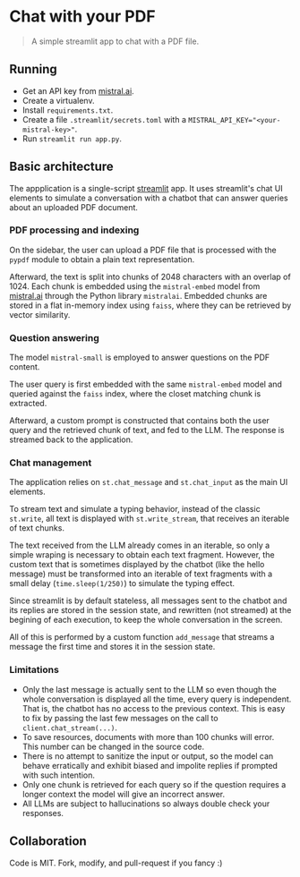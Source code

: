 # Chat with your PDF

> A simple streamlit app to chat with a PDF file.

## Running

- Get an API key from [mistral.ai](https://mistral.ai).
- Create a virtualenv.
- Install `requirements.txt`.
- Create a file `.streamlit/secrets.toml` with a `MISTRAL_API_KEY="<your-mistral-key>"`.
- Run `streamlit run app.py`.

## Basic architecture

The appplication is a single-script [streamlit](https://streamlit.io) app.
It uses streamlit's chat UI elements to simulate a conversation with a chatbot that
can answer queries about an uploaded PDF document.

### PDF processing and indexing

On the sidebar, the user can upload a PDF file that is processed with
the `pypdf` module to obtain a plain text representation.

Afterward, the text is split into chunks of 2048 characters with an overlap of 1024.
Each chunk is embedded using the `mistral-embed` model from [mistral.ai](https://mistral.ai)
through the Python library `mistralai`.
Embedded chunks are stored in a flat in-memory index using `faiss`, where they can be
retrieved by vector similarity.

### Question answering

The model `mistral-small` is employed to answer questions on the PDF content.

The user query is first embedded with the same `mistral-embed` model and queried against
the `faiss` index, where the closet matching chunk is extracted.

Afterward, a custom prompt is constructed that contains both the user query
and the retrieved chunk of text, and fed to the LLM. The response is streamed back
to the application.

### Chat management

The application relies on `st.chat_message` and `st.chat_input` as the main UI elements.

To stream text and simulate a typing behavior, instead of the classic `st.write`,
all text is displayed with `st.write_stream`, that receives an iterable of text chunks.

The text received from the LLM already comes in an iterable, so only a simple wraping
is necessary to obtain each text fragment.
However, the custom text that is sometimes displayed by the chatbot (like the hello message)
must be transformed into an iterable of text fragments with a small delay (`time.sleep(1/250)`)
to simulate the typing effect.

Since streamlit is by default stateless, all messages sent to the chatbot and its replies
are stored in the session state, and rewritten (not streamed) at the begining of each execution,
to keep the whole conversation in the screen.

All of this is performed by a custom function `add_message` that streams a message
the first time and stores it in the session state.

### Limitations

- Only the last message is actually sent to the LLM so even though the whole conversation is
displayed all the time, every query is independent. That is, the chatbot has no access to
the previous context. This is easy to fix by passing the last few messages on the call to `client.chat_stream(...)`.
- To save resources, documents with more than 100 chunks will error. This number can be changed in the source code.
- There is no attempt to sanitize the input or output, so the model can behave erratically and exhibit biased and impolite replies if prompted with such intention.
- Only one chunk is retrieved for each query so if the question requires a longer context the model will give an incorrect answer.
- All LLMs are subject to hallucinations so always double check your responses.

## Collaboration

Code is MIT. Fork, modify, and pull-request if you fancy :)
